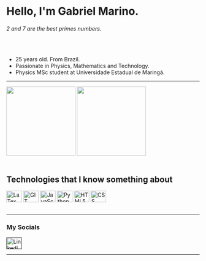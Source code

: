 <!-- style>
    .white-filter {
        filter: invert(100%) sepia(8%) saturate(31%) hue-rotate(282deg) brightness(106%) contrast(107%);
    }
</style -->

# Hello, I'm Gabriel Marino.

###### 2 and 7 are the best primes numbers.
<!-- <div></div> -->
<div>
<!--     <img align="right" alt="birb" src="https://github.com/Gabriel-Marino/some-math-algorithm/blob/master/safe_image.gif"> -->
    <br>
    <ul>
        <li>25 years old. From Brazil.</li>
        <li>Passionate in Physics, Mathematics and Technology.</li>
        <li>Physics MSc student at Universidade Estadual de Maringá.</li>
        <!-- <li></li> -->
    </ul>
</div>

<hr>

<div>
    <!-- Ocean Dark is the Evangelion 01 theme, I loved it! -->
    <img height="180em" src="https://github-readme-stats.vercel.app/api?username=Gabriel-Marino&include_all_commits=true&count_private=true&show_icons=true&theme=ocean_dark"/>
    <img height="180em" src="https://github-readme-stats.vercel.app/api/top-langs/?username=Gabriel-Marino&langs_count=8&layout=compact&hide=shell,gnuplot,powershell,makefile,html&theme=ocean_dark"/>
    <!-- making this streak stats I realized these colors are better than Eva 01 color scheme -->
<!--     <img height="180em" src="https://github-readme-streak-stats.herokuapp.com?user=Gabriel-Marino&fire=00FFF0&currStreakNum=DA5B0B&sideNums=DA5B0B&currStreakLabel=77A632&sideLabels=77A632&ring=FF5500&dates=7C53A6&stroke=CFCECF&border=CFCECF&background=141A26"/> -->
</div>

<br>

## Technologies that I know something about
<div style="display: inline_block">
    <img    align="center"  alt="LaTex icon"        height="30" width="40"  src="https://cdn.jsdelivr.net/gh/devicons/devicon/icons/latex/latex-original.svg" class="white-filter">
    <img    align="center"  alt="GIT icon"          height="30" width="40"  src="https://cdn.jsdelivr.net/gh/devicons/devicon/icons/git/git-original.svg">
    <img    align="center"  alt="JavaScript icon"   height="30" width="40"  src="https://cdn.jsdelivr.net/gh/devicons/devicon/icons/javascript/javascript-original.svg">
    <!-- img    align="center"  alt="NodeJS icon"       height="30" width="40"  src="https://cdn.jsdelivr.net/gh/devicons/devicon/icons/nodejs/nodejs-original.svg"-->
    <img    align="center"  alt="Python icon"       height="30" width="40"  src="https://cdn.jsdelivr.net/gh/devicons/devicon/icons/python/python-original.svg">
    <!-- img    align="center"  alt="Ruby icon"         height="30" width="40"  src="https://cdn.jsdelivr.net/gh/devicons/devicon/icons/ruby/ruby-plain-wordmark.svg"-->
    <img    align="center"  alt="HTML5 icon"        height="30" width="40"  src="https://cdn.jsdelivr.net/gh/devicons/devicon/icons/html5/html5-original-wordmark.svg">
    <img    align="center"  alt="CSS icon"          height="30" width="40"  src="https://cdn.jsdelivr.net/gh/devicons/devicon/icons/css3/css3-original-wordmark.svg">
</div>

<br>

<hr>

### My Socials
<div>
    <a href = "" target = "_blank">
        <img alt="LinkedIn Logo" height="30" width="40" src = "https://cdn.jsdelivr.net/gh/devicons/devicon/icons/linkedin/linkedin-original.svg" target="_blank">
    </a>
    <!-- <a href = "" target = "_blank"><img src = ""></a> -->
</div>

<hr>

